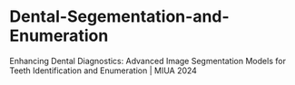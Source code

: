 # Dental-Segementation-and-Enumeration
Enhancing Dental Diagnostics: Advanced Image Segmentation Models for Teeth Identification and Enumeration | MIUA 2024
